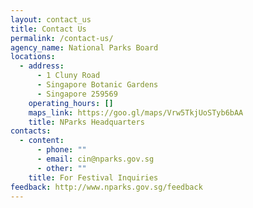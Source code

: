 ```yaml
---
layout: contact_us
title: Contact Us
permalink: /contact-us/
agency_name: National Parks Board
locations:
  - address:
      - 1 Cluny Road
      - Singapore Botanic Gardens
      - Singapore 259569
    operating_hours: []
    maps_link: https://goo.gl/maps/Vrw5TkjUoSTyb6bAA
    title: NParks Headquarters
contacts:
  - content:
      - phone: ""
      - email: cin@nparks.gov.sg
      - other: ""
    title: For Festival Inquiries
feedback: http://www.nparks.gov.sg/feedback
---
```


